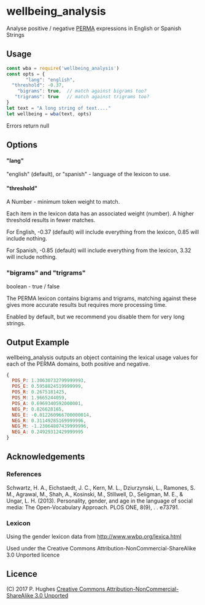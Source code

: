 # wellbeing_analysis

Analyse positive / negative [PERMA](https://en.wikipedia.org/wiki/Martin_Seligman#PERMA) expressions in English or Spanish Strings

## Usage
```Javascript
const wba = require('wellbeing_analysis')
const opts = {
       "lang": "english",
  "threshold": -0.37,
    "bigrams": true,  // match against bigrams too?
   "trigrams": true   // match against trigrams too?
}
let text = "A long string of text...."
let wellbeing = wba(text, opts)
```

Errors return null

## Options
#### "lang"
"english" (default), or "spanish" - language of the lexicon to use.

#### "threshold"
A Number - minimum token weight to match.

Each item in the lexicon data has an associated weight (number). A higher threshold results in fewer matches.

For English, -0.37 (default) will include everything from the lexicon, 0.85 will include nothing.

For Spanish, -0.85 (default) will include everything from the lexicon, 3.32 will include nothing.

### "bigrams" and "trigrams"
boolean - true / false

The PERMA lexicon contains bigrams and trigrams, matching against these gives more accurate results but requires more processing time.

Enabled by default, but we recommend you disable them for very long strings.

## Output Example
wellbeing_analysis outputs an object containing the lexical usage values for each of the PERMA domains, both positive and negative.

```Javascript
{
  POS_P: 1.30630732799999993,
  POS_E: 0.5958824519999999,
  POS_R: 0.2675181425,
  POS_M: 1.9665244059,
  POS_A: 0.6969340592000001,
  NEG_P: 0.826628165,
  NEG_E: -0.012260966700000014,
  NEG_R: 0.31149285169999996,
  NEG_M: -1.23064807439999996,
  NEG_A: 0.24929312429999995
}
```

## Acknowledgements

### References
Schwartz, H. A., Eichstaedt, J. C., Kern, M. L., Dziurzynski, L., Ramones, S. M., Agrawal, M., Shah, A., Kosinski, M., Stillwell, D., Seligman, M. E., & Ungar, L. H. (2013). Personality, gender, and age in the language of social media: The Open-Vocabulary Approach. PLOS ONE, 8(9), . . e73791.

### Lexicon
Using the gender lexicon data from http://www.wwbp.org/lexica.html

Used under the Creative Commons Attribution-NonCommercial-ShareAlike 3.0 Unported licence

## Licence
(C) 2017 P. Hughes
[Creative Commons Attribution-NonCommercial-ShareAlike 3.0 Unported](http://creativecommons.org/licenses/by-nc-sa/3.0/)
